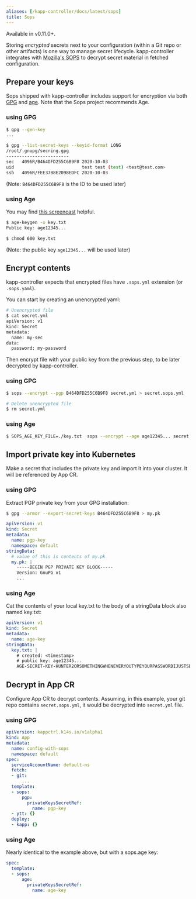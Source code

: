 ```yaml
---
aliases: [/kapp-controller/docs/latest/sops]
title: Sops
---
```


Available in v0.11.0+.

Storing _encrypted_ secrets next to your configuration (within a Git repo or other artifacts) is one way to manage secret lifecycle. kapp-controller integrates with [Mozilla's SOPS](https://github.com/mozilla/sops) to decrypt secret material in fetched configuration.

## Prepare your keys
Sops shipped with kapp-controller includes support for encryption via both [GPG](https://gnupg.org/) and [age](https://github.com/FiloSottile/age).
Note that the Sops project recommends Age.

### using GPG

```bash
$ gpg --gen-key
...

$ gpg --list-secret-keys --keyid-format LONG
/root/.gnupg/secring.gpg
------------------------
sec   4096R/B464DFD255C6B9F8 2020-10-03
uid                          test test (test) <test@test.com>
ssb   4096R/FEE37B8E2098EDFC 2020-10-03
```

(Note: `B464DFD255C6B9F8` is the ID to be used later)

### using Age
You may find [this screencast](https://asciinema.org/a/431605) helpful.
```bash
$ age-keygen -o key.txt
Public key: age12345...

$ chmod 600 key.txt
```
(Note: the public key `age12345...` will be used later)

## Encrypt contents

kapp-controller expects that encrypted files have `.sops.yml` extension (or `.sops.yaml`).

You can start by creating an unencrypted yaml:
```bash
# Unencrypted file
$ cat secret.yml
apiVersion: v1
kind: Secret
metadata:
  name: my-sec
data:
  password: my-password
```

Then encrypt file with your public key from the previous step, to be later decrypted by kapp-controller.

### using GPG
```bash
$ sops --encrypt --pgp B464DFD255C6B9F8 secret.yml > secret.sops.yml

# Delete unencrypted file
$ rm secret.yml
```

### using Age
```bash
$ SOPS_AGE_KEY_FILE=./key.txt  sops --encrypt --age age12345... secret.yml > secret.sops.yml
```

## Import private key into Kubernetes
Make a secret that includes the private key and import it into your 
cluster. It will be referenced by App CR.

### using GPG
Extract PGP private key from your GPG installation:

```bash
$ gpg --armor --export-secret-keys B464DFD255C6B9F8 > my.pk
```

```yaml
apiVersion: v1
kind: Secret
metadata:
  name: pgp-key
  namespace: default
stringData:
  # value of this is contents of my.pk
  my.pk: |
    -----BEGIN PGP PRIVATE KEY BLOCK-----
    Version: GnuPG v1
    ...
```

### using Age
Cat the contents of your local key.txt to the body of a stringData block also named
key.txt:
```yaml
apiVersion: v1
kind: Secret
metadata:
  name: age-key
stringData:
  key.txt: |
    # created: <timestamp>
    # public key: age12345...
    AGE-SECRET-KEY-HUNTER2ORSOMETHINGWHENEVERYOUTYPEYOURPASSWORDIJUSTSEEHUNTER2
```

## Decrypt in App CR

Configure App CR to decrypt contents. Assuming, in this example, your git repo contains `secret.sops.yml`, it would be decrypted into `secret.yml` file.

### using GPG
```yaml
apiVersion: kappctrl.k14s.io/v1alpha1
kind: App
metadata:
  name: config-with-sops
  namespace: default
spec:
  serviceAccountName: default-ns
  fetch:
  - git:
      ...
  template:
  - sops:
      pgp:
        privateKeysSecretRef:
          name: pgp-key
  - ytt: {}
  deploy:
  - kapp: {}
```

### using Age
Nearly identical to the example above, but with a sops.age key:
```yaml
spec:
  template:
  - sops:
      age:
        privateKeysSecretRef:
          name: age-key
```
